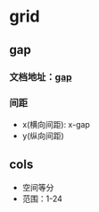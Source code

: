 # grid

## gap

### 文档地址：[gap](https://developer.mozilla.org/zh-CN/docs/Web/HTML/Element/button)

### 间距
- x(横向间距): x-gap
- y(纵向间距)
## cols
- 空间等分
- 范围：1-24